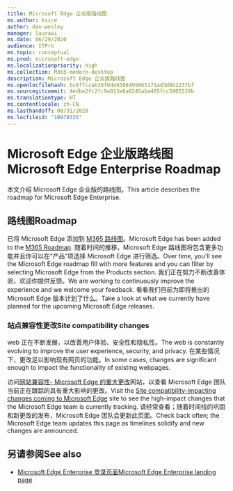 ```yaml
---
title: Microsoft Edge 企业版路线图
ms.author: kvice
author: dan-wesley
manager: laurawi
ms.date: 06/29/2020
audience: ITPro
ms.topic: conceptual
ms.prod: microsoft-edge
ms.localizationpriority: high
ms.collection: M365-modern-desktop
description: Microsoft Edge 企业版路线图
ms.openlocfilehash: bc8ffccab30f0de9388499865171ad3d6b2237bf
ms.sourcegitcommit: 4edbe2fc2fc9a013e6a0245aba485fcc5905539b
ms.translationtype: HT
ms.contentlocale: zh-CN
ms.lasthandoff: 08/31/2020
ms.locfileid: "10979335"
---
```

# <span data-ttu-id="1cf10-103">Microsoft Edge 企业版路线图</span><span class="sxs-lookup"><span data-stu-id="1cf10-103">Microsoft Edge Enterprise Roadmap</span></span>

<span data-ttu-id="1cf10-104">本文介绍 Microsoft Edge 企业版的路线图。</span><span class="sxs-lookup"><span data-stu-id="1cf10-104">This article describes the roadmap for Microsoft Edge Enterprise.</span></span>

## <span data-ttu-id="1cf10-105">路线图</span><span class="sxs-lookup"><span data-stu-id="1cf10-105">Roadmap</span></span>

<span data-ttu-id="1cf10-106">已将 Microsoft Edge 添加到 [M365 路线图](https://www.microsoft.com/microsoft-365/roadmap?filters=&searchterms=Microsoft%2CEdge)。</span><span class="sxs-lookup"><span data-stu-id="1cf10-106">Microsoft Edge has been added to the [M365 Roadmap](https://www.microsoft.com/microsoft-365/roadmap?filters=&searchterms=Microsoft%2CEdge).</span></span> <span data-ttu-id="1cf10-107">随着时间的推移，Microsoft Edge 路线图将包含更多功能并且你可以在“产品”项选择 Microsoft Edge 进行筛选。</span><span class="sxs-lookup"><span data-stu-id="1cf10-107">Over time, you'll see the Microsoft Edge roadmap fill with more features and you can filter by selecting Microsoft Edge from the Products section.</span></span> <span data-ttu-id="1cf10-108">我们正在努力不断改善体验，欢迎你提供反馈。</span><span class="sxs-lookup"><span data-stu-id="1cf10-108">We are working to continuously improve the experience and we welcome your feedback.</span></span> <span data-ttu-id="1cf10-109">看看我们目前为即将推出的 Microsoft Edge 版本计划了什么。</span><span class="sxs-lookup"><span data-stu-id="1cf10-109">Take a look at what we currently have planned for the upcoming Microsoft Edge releases.</span></span> 

### <span data-ttu-id="1cf10-110">站点兼容性更改</span><span class="sxs-lookup"><span data-stu-id="1cf10-110">Site compatibility changes</span></span>

<span data-ttu-id="1cf10-111">web 正在不断发展，以改善用户体验、安全性和隐私性。</span><span class="sxs-lookup"><span data-stu-id="1cf10-111">The web is constantly evolving to improve the user experience, security, and privacy.</span></span> <span data-ttu-id="1cf10-112">在某些情况下，更改足以影响现有网页的功能。</span><span class="sxs-lookup"><span data-stu-id="1cf10-112">In some cases, changes are significant enough to impact the functionality of existing webpages.</span></span>

<span data-ttu-id="1cf10-113">访问[网站兼容性- Microsoft Edge 的重大更改](https://docs.microsoft.com/microsoft-edge/web-platform/site-impacting-changes)网站，以查看 Microsoft Edge 团队当前正在跟踪的具有重大影响的更改。</span><span class="sxs-lookup"><span data-stu-id="1cf10-113">Visit the [Site compatibility-impacting changes coming to Microsoft Edge](https://docs.microsoft.com/microsoft-edge/web-platform/site-impacting-changes) site to see the high-impact changes that the Microsoft Edge team is currently tracking.</span></span> <span data-ttu-id="1cf10-114">请经常查看；随着时间线的巩固和新更改的发布，Microsoft Edge 团队会更新此页面。</span><span class="sxs-lookup"><span data-stu-id="1cf10-114">Check back often; the Microsoft Edge team updates this page as timelines solidify and new changes are announced.</span></span>

## <span data-ttu-id="1cf10-115">另请参阅</span><span class="sxs-lookup"><span data-stu-id="1cf10-115">See also</span></span>

- [<span data-ttu-id="1cf10-116">Microsoft Edge Enterprise 登录页面</span><span class="sxs-lookup"><span data-stu-id="1cf10-116">Microsoft Edge Enterprise landing page</span></span>](https://aka.ms/EdgeEnterprise)
